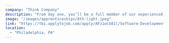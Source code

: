 ```yaml
---
company: "Think Company"
description: "From day one, you’ll be a full member of our experienced, cross-functional teams doing hands-on development and QA work on both internal and client projects. You'll receive mentoring and coaching from your coworkers, plus we’ll work with you to develop a personalized training plan. By the time you're done the apprenticeship, you'll be ready to develop and test pattern libraries, full-stack web applications, and JavaScript single-page applications."
image: "/images/apprenticeships/8th-light.jpeg"
link: "https://tbi.applytojob.com/apply/AFz1wc581l/Software-Development-Apprentice"
location:
  - "Philadelphia, PA"
---
```

